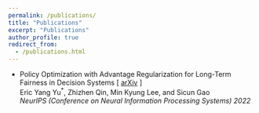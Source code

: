 ```yaml
---
permalink: /publications/
title: "Publications"
excerpt: "Publications"
author_profile: true
redirect_from: 
  - /publications.html
---
```


- Policy Optimization with Advantage Regularization for Long-Term Fairness in Decision Systems [ [arXiv](https://arxiv.org/abs/2210.12546) ]\
Eric Yang Yu<sup>*</sup>, Zhizhen Qin, Min Kyung Lee, and Sicun Gao\
_NeurIPS (Conference on Neural Information Processing Systems) 2022_